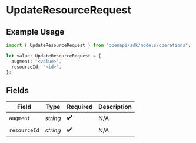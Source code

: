 # UpdateResourceRequest

## Example Usage

```typescript
import { UpdateResourceRequest } from "openapi/sdk/models/operations";

let value: UpdateResourceRequest = {
  augment: "<value>",
  resourceId: "<id>",
};
```

## Fields

| Field              | Type               | Required           | Description        |
| ------------------ | ------------------ | ------------------ | ------------------ |
| `augment`          | *string*           | :heavy_check_mark: | N/A                |
| `resourceId`       | *string*           | :heavy_check_mark: | N/A                |